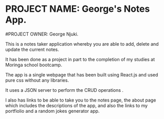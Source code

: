 # PROJECT NAME: George's Notes App.

#PROJECT OWNER: George Njuki.

This is a notes taker application whereby you are able to add, delete and update the current notes.

It has been done as a project in part to the completion of my studies at Moringa school bootcamp.

The app is a single webpage that has been built using React.js and used pure css without any libraries.

It uses a JSON server to perform the CRUD operations .

I also has links to be able to take you to the notes page, the about page which includes the descriptions of the app, and also the links to my portfiolio and a random jokes generator app.

